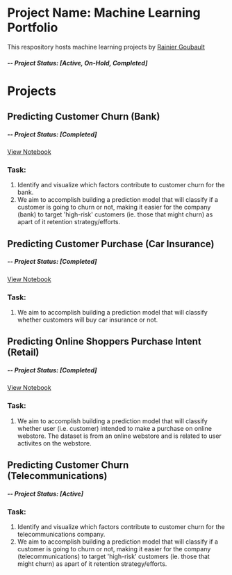 # Project Name: Machine Learning Portfolio
This respository hosts machine learning projects by [Rainier Goubault](https://www.linkedin.com/in/rainiergoubault/)

##### -- Project Status: [Active, On-Hold, Completed]

# Projects

## Predicting Customer Churn (Bank) 
##### -- Project Status: [Completed]
[View Notebook](https://nbviewer.org/github/rgoubault/machine-learning-portfolio/blob/main/customer-churn-bank/01-notebook/customer-churn-bank.ipynb)
### Task:
1. Identify and visualize which factors contribute to customer churn for the bank.
2. We aim to accomplish building a prediction model that will classify if a customer is going to churn or not, making it easier for the company (bank) to target 'high-risk' customers (ie. those that might churn) as apart of it retention strategy/efforts.


## Predicting Customer Purchase (Car Insurance) 
##### -- Project Status: [Completed]
[View Notebook](https://nbviewer.org/github/rgoubault/ml_portfolio/blob/main/predict-customer-purchase/notebook/CustomerPurchase_Insurance.ipynb)
### Task:
1. We aim to accomplish building a prediction model that will classify whether customers will buy car insurance or not. 


## Predicting Online Shoppers Purchase Intent (Retail) 
##### -- Project Status: [Completed]
[View Notebook](https://nbviewer.org/github/rgoubault/ml_portfolio/blob/main/predict-online-shoppers-purchase-intent/01-notebook/online-shoppers-purchase-intent.ipynb)
### Task:
1. We aim to accomplish building a prediction model that will classify whether user (i.e. customer) intended to make a purchase on online webstore. The dataset is from an online webstore and is related to user activites on the webstore.


## Predicting Customer Churn (Telecommunications) 
##### -- Project Status: [Active]
### Task:
1. Identify and visualize which factors contribute to customer churn for the telecommunications company.
2. We aim to accomplish building a prediction model that will classify if a customer is going to churn or not, making it easier for the company (telecommunications) to target 'high-risk' customers (ie. those that might churn) as apart of it retention strategy/efforts.
